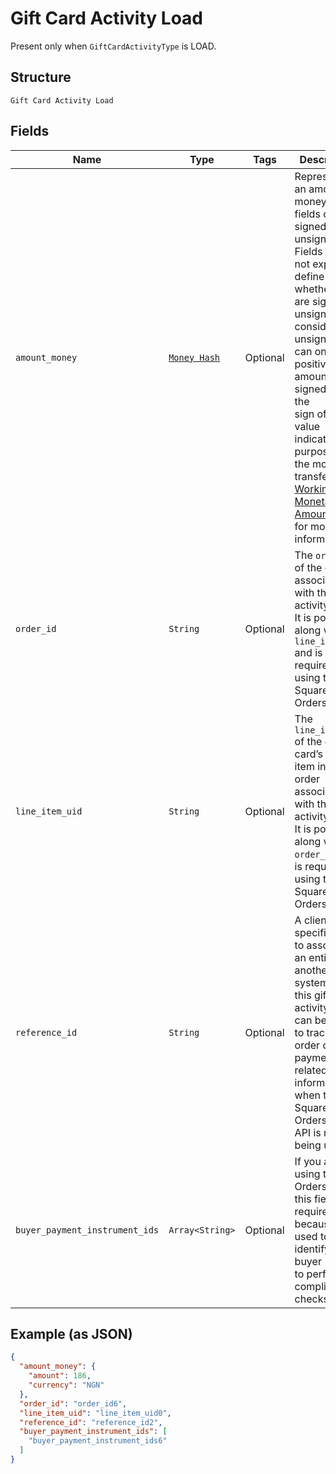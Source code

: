 
# Gift Card Activity Load

Present only when `GiftCardActivityType` is LOAD.

## Structure

`Gift Card Activity Load`

## Fields

| Name | Type | Tags | Description |
|  --- | --- | --- | --- |
| `amount_money` | [`Money Hash`](/doc/models/money.md) | Optional | Represents an amount of money. `Money` fields can be signed or unsigned.<br>Fields that do not explicitly define whether they are signed or unsigned are<br>considered unsigned and can only hold positive amounts. For signed fields, the<br>sign of the value indicates the purpose of the money transfer. See<br>[Working with Monetary Amounts](https://developer.squareup.com/docs/build-basics/working-with-monetary-amounts)<br>for more information. |
| `order_id` | `String` | Optional | The `order_id` of the order associated with the activity.<br>It is populated along with `line_item_uid` and is required if using the Square Orders API. |
| `line_item_uid` | `String` | Optional | The `line_item_uid` of the gift card’s line item in the order associated with the activity.<br>It is populated along with `order_id` and is required if using the Square Orders API. |
| `reference_id` | `String` | Optional | A client-specified ID to associate an entity, in another system, with this gift card<br>activity. This can be used to track the order or payment related information when the Square Orders<br>API is not being used. |
| `buyer_payment_instrument_ids` | `Array<String>` | Optional | If you are not using the Orders API, this field is required because it is used to identify a buyer<br>to perform compliance checks. |

## Example (as JSON)

```json
{
  "amount_money": {
    "amount": 186,
    "currency": "NGN"
  },
  "order_id": "order_id6",
  "line_item_uid": "line_item_uid0",
  "reference_id": "reference_id2",
  "buyer_payment_instrument_ids": [
    "buyer_payment_instrument_ids6"
  ]
}
```

